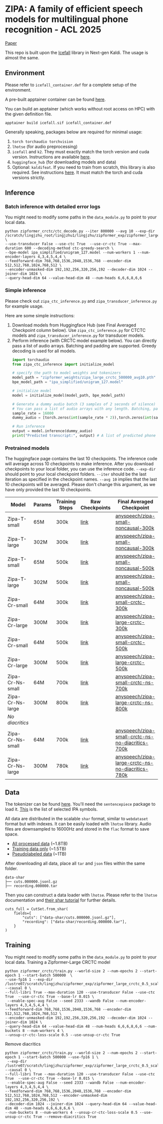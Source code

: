 # ZIPA: A family of efficient speech models for multilingual phone recognition - ACL 2025

[Paper](https://aclanthology.org/2025.acl-long.961/)

This repo is built upon the [Icefall](https://github.com/k2-fsa/icefall) library in Next-gen Kaldi. The usage is almost the same. 

## Environment
Please refer to `icefall_container.def` for a complete setup of the environment.

A pre-built apptainer container can be found [here](https://huggingface.co/datasets/anyspeech/ipapack_plus_meta/blob/main/pytorch2.4.0-cuda12.4-icefall-container.sif).

You can build an apptainer (which works without root access on HPC) with the given definition file.
```
apptainer build icefall.sif icefall_container.def
```

Generally speaking, packages below are required for minimal usage:
  1. `torch torchaudio torchvision`
  2. `lhotse` (for audio preprocessing)
  3. `icefall` and `k2`. They must exactly match the torch version and cuda version. Instructions are available [here](https://icefall.readthedocs.io/en/latest/installation/index.html).
  4. `huggingface_hub` (for downloading models and data)
  5. Optional: `kaldifeat`. If you need to train from scratch, this library is also required. See instructions [here](https://csukuangfj.github.io/kaldifeat/installation/from_wheels.html). It must match the torch and cuda versions strictly.


     
## Inference
### Batch inference with detailed error logs
You might need to modify some paths in the `data_module.py` to point to your local data. 
```  
python zipformer_crctc/ctc_decode.py --iter 800000 --avg 10 --exp-dir /scratch/lingjzhu_root/lingjzhu1/lingjzhu/zipformer_exp/zipformer_large_crctc_75_pretrained  \
--use-transducer False --use-ctc True  --use-cr-ctc True --max-duration 600 --decoding-method ctc-greedy-search \
--bpe-model ipa_simplified/unigram_127.model --num-workers 1 --num-encoder-layers 4,3,4,5,4,4 \
--feedforward-dim 768,768,1536,2048,1536,768 --encoder-dim 512,512,768,1024,768,512 \
--encoder-unmasked-dim 192,192,256,320,256,192 --decoder-dim 1024 --joiner-dim 1024 \
--query-head-dim 64 --value-head-dim 48 --num-heads 6,6,6,8,6,6 

```

### Simple inference

Please check out `zipa_ctc_inference.py` and `zipa_transducer_inference.py` for example usage.

Here are some simple instructions:
 1. Download models from Huggingface Hub (see Final Averaged Checkpoint column below). Use `zipa_ctc_inference.py` for CTCTC models and `zipa_transducer_inference.py` for transducer models.
 2. Perform inference (with CRCTC model example below). You can directly pass a list of audio arrays. Batching and padding are supported. Greedy decoding is used for all models. 
    ```python
    import torchaudio
    from zipa_ctc_inference import initialize_model
    
    # specify the path to model weights and tokenizers
    model_path = "zipformer_weights/zipa_large_crctc_500000_avg10.pth"
    bpe_model_path = "ipa_simplified/unigram_127.model"

    # initialize model
    model = initialize_model(model_path, bpe_model_path)

    # Generate a dummy audio batch (3 samples of 2 seconds of silence)
    # You can pass a list of audio arrays with any length. Batching, padding, and unpadding will be handled by the code. 
    sample_rate = 16000
    dummy_audio = [torch.zeros(int(sample_rate * 2)),torch.zeros(int(sample_rate * 2)),torch.zeros(int(sample_rate * 2))] 

    # Run inference
    output = model.inference(dummy_audio)
    print("Predicted transcript:", output) # A list of predicted phone sequence. 
    ``` 

### Pretrained models
The huggingface page contains the last 10 checkpoints. The inference code will average across 10 checkpoints to make inference. 
After you download checkpoints to your local folder, you can use the inference code. `--exp-dir` should point to your local checkpoint folders.
`--iter` should be the last iteration as specified in the checkpoint names. `--avg 10` implies that the last 10 checkpoints will be averaged. Please don't change this argument, as we have only provided the last 10 checkpoints. 

| Model               | Params | Training Steps | Raw Checkpoints | Final Averaged Checkpoint |   
|---------------------|--------|--------|-------------|-------------|
| Zipa-T-small        | 65M    | 300k   | [link](https://huggingface.co/anyspeech/zipa-t-s)        | [anyspeech/zipa-small-noncausal-300k](https://huggingface.co/anyspeech/zipa-small-noncausal-300k) |
| Zipa-T-large        | 302M   | 300k   | [link](https://huggingface.co/anyspeech/zipa-t-l)        | [anyspeech/zipa-small-noncausal-300k](https://huggingface.co/anyspeech/zipa-small-noncausal-300k) |
| Zipa-T-small        | 65M    | 500k   | [link](https://huggingface.co/anyspeech/zipa-t-s)        | [anyspeech/zipa-small-noncausal-500k](https://huggingface.co/anyspeech/zipa-small-noncausal-500k) |
| Zipa-T-large        | 302M   | 500k   | [link](https://huggingface.co/anyspeech/zipa-t-l)        | [anyspeech/zipa-small-noncausal-500k](https://huggingface.co/anyspeech/zipa-small-noncausal-500k) |
| Zipa-Cr-small       | 64M    | 300k   | [link](https://huggingface.co/anyspeech/zipa-cr-s/tree/main)        | [anyspeech/zipa-small-crctc-300k](https://huggingface.co/anyspeech/zipa-small-crctc-300k) |
| Zipa-Cr-large       | 300M   | 300k   | [link](https://huggingface.co/anyspeech/zipa-cr-l)        | [anyspeech/zipa-large-crctc-300k](https://huggingface.co/anyspeech/zipa-large-crctc-300k) |
| Zipa-Cr-small       | 64M    | 500k   | [link](https://huggingface.co/anyspeech/zipa-cr-s/tree/main)        | [anyspeech/zipa-small-crctc-500k](https://huggingface.co/anyspeech/zipa-small-crctc-500k) |
| Zipa-Cr-large       | 300M   | 500k   | [link](https://huggingface.co/anyspeech/zipa-cr-l)        | [anyspeech/zipa-large-crctc-500k](https://huggingface.co/anyspeech/zipa-large-crctc-500k) | 
| Zipa-Cr-Ns-small    | 64M    | 700k   | [link](https://huggingface.co/anyspeech/zipa-cr-ns-s)        | [anyspeech/zipa-small-crctc-ns-700k](https://huggingface.co/anyspeech/zipa-small-crctc-ns-700k) |
| Zipa-Cr-Ns-large    | 300M   | 800k   | [link](https://huggingface.co/anyspeech/zipa-cr-ns-l)        | [anyspeech/zipa-large-crctc-ns-800k](https://huggingface.co/anyspeech/zipa-large-crctc-ns-800k) | 
| *No diacritics*  |        |        |             |
| Zipa-Cr-Ns-small    | 64M    | 700k   | [link](https://huggingface.co/anyspeech/zipa-cr-ns-s-no-diacritics/tree/main)        | [anyspeech/zipa-small-crctc-ns-no-diacritics-700k](https://huggingface.co/anyspeech/zipa-small-crctc-ns-no-diacritics-700k) | 
| Zipa-Cr-Ns-large    | 300M   | 780k   | [link](https://huggingface.co/anyspeech/zipa-cr-ns-l-no-diacritics)        | [anyspeech/zipa-large-crctc-ns-no-diacritics-780k](https://huggingface.co/anyspeech/zipa-large-crctc-ns-no-diacritics-780k) | 




## Data

The tokenizer can be found [here](https://huggingface.co/datasets/anyspeech/ipapack_plus_meta). You'll need the `sentencepiece` package to load it. [This](https://huggingface.co/datasets/anyspeech/ipapack_plus_meta/blob/main/ipa_simplified/unigram_127.vocab) is the list of selected IPA symbols. 

All data are distributed in the scalable `shar` format, similar to `webdataset` format but with indexes. It can be easily loaded with `lhotse` library. Audio files are downsampled to 16000Hz and stored in the `flac` format to save space. 

 - [All processed data](https://huggingface.co/collections/anyspeech/ipapack-raw-673c2d345deec72e82e28a3b) (~1.8TB)
 - [Training data only](https://huggingface.co/collections/anyspeech/ipa-pack-train-6838a6804a3a71a91794a801) (~1.5TB)
 - [Pseudolabeled data](https://huggingface.co/collections/anyspeech/ipa-pack-train-pseudolabel-6838a6adc3ccad443cfb63b0) (~1TB)

After downloading all data, place all `tar` and `json` files within the same folder. 

```
data-shar
├── cuts.000000.jsonl.gz
├── recording.000000.tar
```
Then you can construct a data loader with `lhotse`. Please refer to the `lhotse` documentation and [their shar tutorial](https://colab.research.google.com/github/lhotse-speech/lhotse/blob/master/examples/04-lhotse-shar.ipynb) for further details. 
```
cuts_full = CutSet.from_shar(
    fields={
        "cuts": ["data-shar/cuts.000000.jsonl.gz"],
        "recording": ["data-shar/recording.000000.tar"],
    }
)
```

## Training
You might need to modify some paths in the `data_module.py` to point to your local data. 
Training a Zipformer-Large CRCTC model

```
python zipformer_crctc/train.py --world-size 2 --num-epochs 2 --start-epoch 1 --start-batch 500000  \
--use-fp16 1 --exp-dir /lustre07/scratch/lingjzhu/zipformer_exp/zipformer_large_crctc_0.5_scale --causal 0 \
--full-libri True --max-duration 120 --use-transducer False --use-ctc True  --use-cr-ctc True --base-lr 0.015 \
 --enable-spec-aug False --seed 2333 --wandb False --num-encoder-layers 4,3,4,5,4,4 \
--feedforward-dim 768,768,1536,2048,1536,768 --encoder-dim 512,512,768,1024,768,512 \
--encoder-unmasked-dim 192,192,256,320,256,192 --decoder-dim 1024 --joiner-dim 1024 \
--query-head-dim 64 --value-head-dim 48 --num-heads 6,6,6,8,6,6 --num-buckets 8 --num-workers 4 \
--unsup-cr-ctc-loss-scale 0.5 --use-unsup-cr-ctc True
```

Remove diacritics
```
python zipformer_crctc/train.py --world-size 2 --num-epochs 2 --start-epoch 1 --start-batch 500000 --use-fp16 1 \
 --exp-dir /lustre07/scratch/lingjzhu/zipformer_exp/zipformer_large_crctc_0.5_scale_no_diacritics --causal 0 \
--full-libri True --max-duration 120 --use-transducer False --use-ctc True  --use-cr-ctc True --base-lr 0.015 \
 --enable-spec-aug False --seed 2333 --wandb False --num-encoder-layers 4,3,4,5,4,4 \
--feedforward-dim 768,768,1536,2048,1536,768 --encoder-dim 512,512,768,1024,768,512 --encoder-unmasked-dim 192,192,256,320,256,192 \
--decoder-dim 1024 --joiner-dim 1024 --query-head-dim 64 --value-head-dim 48 --num-heads 6,6,6,8,6,6 \
--num-buckets 8 --num-workers 4 --unsup-cr-ctc-loss-scale 0.5 --use-unsup-cr-ctc True --remove-diacritics True
```
